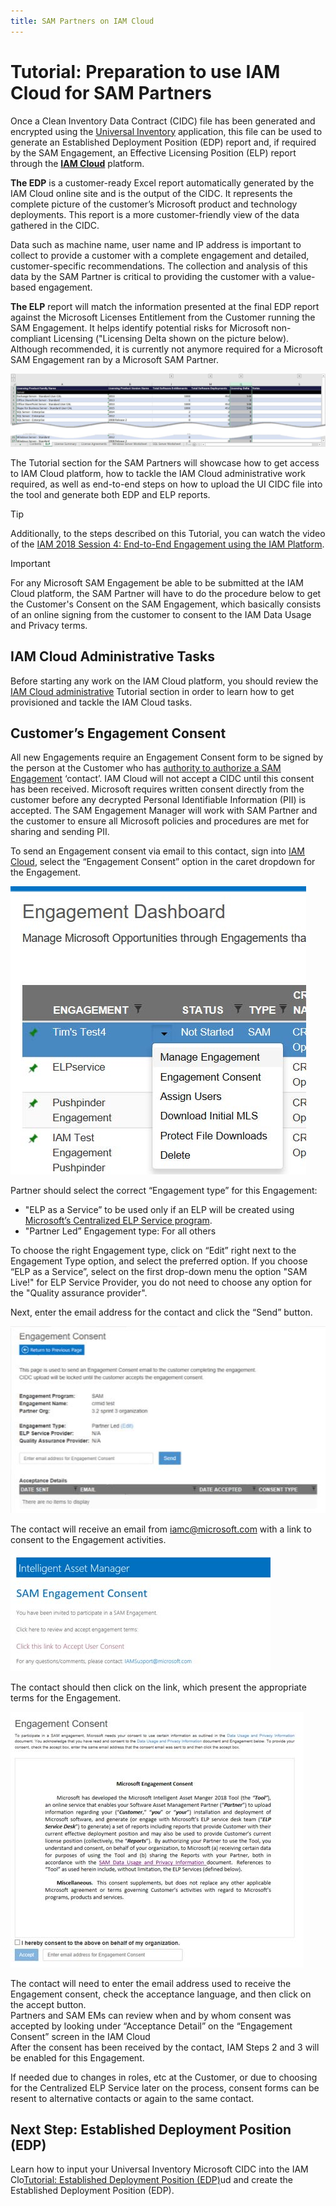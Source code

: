 ```yaml
---
title: SAM Partners on IAM Cloud
---
```

# Tutorial: Preparation to use IAM Cloud for SAM Partners

Once a Clean Inventory Data Contract (CIDC) file has been generated and encrypted using the [Universal Inventory](../../Overview/UI.md) application, this file can be used to generate an Established Deployment Position (EDP) report and, if required by the SAM Engagement, an Effective Licensing Position (ELP) report through the [**IAM Cloud**](https://www.intelligentassetmanager.com/) platform.

**The EDP** is a customer-ready Excel report automatically generated by the IAM Cloud online site and is the output of the CIDC. It represents the complete picture of the customer’s Microsoft product and technology deployments. This report is a more customer-friendly view of the data gathered in the CIDC.

Data such as machine name, user name and IP address is important to collect to provide a customer with a complete engagement and detailed, customer-specific recommendations. The collection and analysis of this data by the SAM Partner is critical to providing the customer with a value-based engagement.

**The ELP** report will match the information presented at the final EDP report against the Microsoft Licenses Entitlement from the Customer running the SAM Engagement. It helps identify potential risks for Microsoft non-compliant Licensing ("Licensing Delta shown on the picture below). Although recommended, it is currently not anymore required for a Microsoft SAM Engagement ran by a Microsoft SAM Partner.

![ELP Report IAM Cloud sample report](media/ELP-Report-screenshot.jpg)

The Tutorial section for the SAM Partners will showcase how to get access to IAM Cloud platform, how to tackle the IAM Cloud administrative work required, as well as end-to-end steps on how to upload the UI CIDC file into the tool and generate both EDP and ELP reports.

>[!TIP]
> Additionally, to the steps described on this Tutorial, you can watch the video of the [IAM 2018 Session 4: End-to-End Engagement using the IAM Platform](https://aka.ms/iamsession4).

>[!IMPORTANT]
> For any Microsoft SAM Engagement be able to be submitted at the IAM Cloud platform, the SAM Partner will have to do the procedure below to get the Customer's Consent on the SAM Engagement, which basically consists of an online signing from the customer to consent to the IAM Data Usage and Privacy terms.

## IAM Cloud Administrative Tasks

Before starting any work on the IAM Cloud platform, you should review the [IAM Cloud administrative](../Tutorials/SAM-Partners/SAM-Partner-admin.md) Tutorial section in order to learn how to get provisioned and tackle the IAM Cloud tasks.

## Customer’s Engagement Consent

All new Engagements require an Engagement Consent form to be signed by the person at the Customer who has <ins>authority to authorize a SAM Engagement</ins> ‘contact’. IAM Cloud will not accept a CIDC until this consent has been received. Microsoft requires written consent directly from the customer before any decrypted Personal Identifiable Information (PII) is accepted. The SAM Engagement Manager will work with SAM Partner and the customer to ensure all Microsoft policies and procedures are met for sharing and sending PII.

To send an Engagement consent via email to this contact, sign into [IAM Cloud](https://www.intelligentassetmanager.com/), select the “Engagement Consent” option in the caret dropdown for the Engagement.

![Engagement Dashboard example on IAM Cloud](media/Engagement-Dashboard.jpg)

Partner should select the correct “Engagement type” for this Engagement:

- "ELP as a Service” to be used only if an ELP will be created using [Microsoft’s Centralized ELP Service program](ELPS.md).
- "Partner Led” Engagement type: For all others

To choose the right Engagement type, click on “Edit” right next to the Engagement Type option, and select the preferred option. If you choose “ELP as a Service”, select on the first drop-down menu the option "SAM Live!" for ELP Service Provider, you do not need to choose any option for the "Quality assurance provider".

Next, enter the email address for the contact and click the “Send” button.

![Engagement Consent Send on IAM Cloud](media/Engagement-Consent-Send.jpg)

The contact will receive an email from iamc@microsoft.com with a link to consent to the Engagement activities.

![Engagement Consent Email on IAM Cloud](media/Engagement-Consent-Email.jpg)

The contact should then click on the link, which present the appropriate terms for the Engagement.

![Engagement Consent Sign on IAM Cloud](media/Engagement-Consent-Sign.jpg)

The contact will need to enter the email address used to receive the Engagement consent, check the acceptance language, and then click on the accept button.  
Partners and SAM EMs can review when and by whom consent was accepted by looking under “Acceptance Detail” on the “Engagement Consent” screen in the IAM Cloud  
After the consent has been received by the contact, IAM Steps 2 and 3 will be enabled for this Engagement.

If needed due to changes in roles, etc at the Customer, or due to choosing for the Centralized ELP Service later on the process, consent forms can be resent to alternative contacts or again to the same contact.

## Next Step: Established Deployment Position (EDP)

Learn how to input your Universal Inventory Microsoft CIDC into the IAM Clo[Tutorial: Established Deployment Position (EDP)](EDP.md)ud and create the Established Deployment Position (EDP).